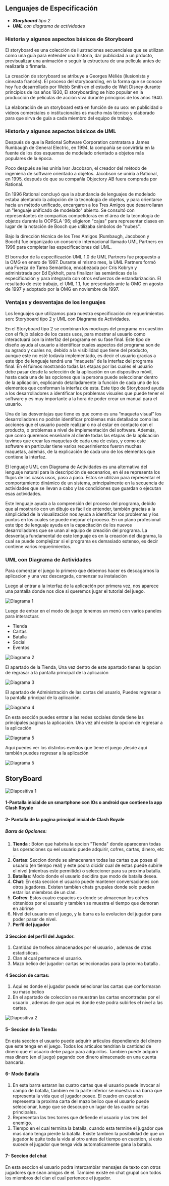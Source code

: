 
## Lenguajes de Especificación
- ***Storyboard** tipo 2* 
- ***UML** con diagrama de actividades* 

### Historia y algunos aspectos básicos de Storyboard 

El storyboard es una colección de ilustraciones secuenciales que se utilizan como
una guía para entender una historia, dar publicidad a un prducto, previsualizar
una animación o seguir la estructura de una película antes de realizarla o firmarla.

La creación de  storyboard se atribuye a Georges Méliés (ilusionista y cineasta 
francés). El proceso del 
storyboarding, en la forma que se conoce hoy fue desarrollado por Webb Smith 
en el estudio de Walt Disney durante principios de los años 1930,
El storyboarding se hizo popular en la producción de películas de acción 
viva durante principios de los años 1940. 

La elaboración de un storyboard está en función de su uso: en publicidad 
o videos comerciales o institucionales es mucho más técnico y elaborado 
para que sirva de guía a cada miembro del equipo de trabajo.

### Historia y algunos aspectos básicos de UML

Después de que la Rational Software Corporation contratara a James Rumbaugh 
de General Electric, en 1994, la compañía se convirtiría en la fuente de los 
dos esquemas de modelado orientado a objetos más populares de la época.

Poco después se les uniría Ivar Jacobson, el creador del método de ingeniería
de software orientado a objetos. Jacobson se uniría a Rational, en 1995, 
después de que su compañía Objectory AB fuera comprada por Rational.

En 1996 Rational concluyó que la abundancia de lenguajes de modelado estaba 
alentando la adopción de la tecnología de objetos, y para orientarse hacia un
método unificado, encargaron a los Tres Amigos que desarrollaran un 
"lenguaje unificado de modelado" abierto. Se consultó con representantes de 
compañías competidoras en el área de la tecnología de objetos durante la 
OOPSLA '96; eligieron "cajas" para representar clases en lugar de la notación
de Booch que utilizaba símbolos de "nubes". 

Bajo la dirección técnica de los Tres Amigos (Rumbaugh, Jacobson y Booch) fue 
organizado un consorcio internacional llamado UML Partners en 1996 para 
completar las especificaciones del UML.

El borrador de la especificación UML 1.0 de UML Partners fue propuesto a la 
OMG en enero de 1997. Durante el mismo mes, la UML Partners formó una Fuerza 
de Tarea Semántica, encabezada por Cris Kobryn y administrada por Ed Eykholt, 
para finalizar las semánticas de la especificación y para integrarla con otros 
esfuerzos de estandarización. El resultado de este trabajo, el UML 1.1, fue 
presentado ante la OMG en agosto de 1997 y adoptado por la OMG en 
noviembre de 1997. 

### Ventajas y desventajas de los lenguajes

Los lenguajes que utilizamos para nuestra especificación de requerimientos son: Storyboard tipo 2 y UML con Diagrama de Actividades.  

En el Storyboard tipo 2 se combinan los mockups del programa en cuestión con el flujo básico de los casos usos, para mostrar al usuario como interactuará con la interfaz del programa en su fase final. Este tipo de diseño ayuda al usuario a identificar cuales aspectos del programa son de su agrado y cuales no, debido a la visibilidad que tiene del producto, aunque este no esté todavía implementado, es decir el usuario gracias a este tipo de lenguaje tendrá una “maqueta” de la interfaz del programa final. 
En él fuimos mostrando todas las etapas por las cuales el usuario debe pasar desde la selección de la aplicación en un dispositivo móvil, hasta cada una de las opciones que la persona puede seleccionar dentro de la aplicación, explicando detalladamente la función de cada uno de los elementos que conforman la interfaz de esta. Este tipo de Storyboard ayuda a los desarrolladores a identificar los problemas visuales que puede tener el software y es muy importante a la hora de poder crear un manual para el usuario. 

Una de las desventajas que tiene es que como es una “maqueta visual” los desarrolladores no podrán identificar problemas más detallados como las acciones que el usuario puede realizar o no al estar en contacto con el producto, o problemas a nivel de implementación del software. Además, que como queremos enseñarle al cliente todas las etapas de la aplicación tuvimos que crear las maquetas de cada una de estas, y como este software en particular tiene varios requerimientos fueron muchas maquetas, además, de la explicación de cada uno de los elementos que contiene la interfaz. 

El lenguaje UML con Diagrama de Actividades es una alternativa del lenguaje natural para la descripción de escenarios, en él se representa los flujos de los casos usos, paso a paso. Estos se utilizan para representar el comportamiento dinámico de un sistema, principalmente en la secuencia de actividades que se llevan a cabo y las condiciones que guardan o ejecutan esas actividades. 

Este lenguaje ayuda a la comprensión del proceso del programa, debido que al mostrarlo con un dibujo es fácil de entender, también gracias a la simplicidad de la visualización nos ayuda a identificar los problemas y los puntos en los cuales se puede mejorar el proceso. En un plano profesional este tipo de lenguaje ayuda en la capacitación de los nuevos desarrolladores que se unan al equipo de creación del programa. La desventaja fundamental de este lenguaje es en la creación del diagrama, la cual se puede complejizar si el programa es demasiado extenso, es decir contiene varios requerimientos.



### UML con Diagrama de Actividades 

Para comenzar el juego lo primero que debemos hacer es descagarnos la aplicacion y una vez descargada, comenzar su instalación 

Luego al entrar a la interfaz de la aplicación por primera vez, nos aparece una pantalla donde nos dice si queremos jugar el tutorial del juego.  

![Diagrama 1](../out/Lenguajes%20de%20Especificacion/diagrama/diagrama-0.png)

Luego de entrar en el modo de juego tenemos un menú con varios paneles para interactuar.

- Tienda
- Cartas
- Batalla
- Social
- Eventos


![Diagrama 2](../out/Lenguajes%20de%20Especificacion/diagrama/diagrama-1.png)

El apartado de la Tienda, Una vez dentro de este apartado tienes la opcion de regrasar a la pantalla principal de la aplicación

![Diagrama 3](../out/Lenguajes%20de%20Especificacion/diagrama/diagrama-2.png)

El apartado de Administración de las cartas del usuario, Puedes regresar a la pantalla principal de la aplicación. 

![Diagrama 4](../out/Lenguajes%20de%20Especificacion/diagrama/diagrama-3.png)

En esta sección puedes entrar a las redes sociales donde tiene las principales paginas la aplicación. Una vez ahí existe la opcion de regresar a la aplicación 

![Diagrama 5](../out/Lenguajes%20de%20Especificacion/diagrama/diagrama-4.png)

Aqui puedes ver los distintos eventos que tiene el juego ,desde aquí también puedes regresar a la aplicación 

![Diagrama 5](../out/Lenguajes%20de%20Especificacion/diagrama/diagrama-5.png)

## StoryBoard

 
![Diapositiva 1](../StoryBoard/storyboard1.jpg)

#### 1-Pantalla inicial de un smartphone con IOs o android que contiene la app Clash Royale 

#### 2- Pantalla de la pagina principal inicial de Clash Royale
##### Barra de Opciones: 
1. **Tienda** : Boton que habrira la opcion "Tienda" donde apareceran todas las operaciones qu eel usuario puede adquirir, cofres, cartas, dinero, etc ...
2. **Cartas**: Seccion donde se almacenaran todas las cartas que posea el usuario (en tiempo real) y este podra dicidir cual de estas puede subirle el nivel (mientras este permitido) o seleccioner para su proxima batalla.
3. **Batallas**: Modo donde el usuario decidira que modo de batalla desea. 
4. **Chat**: En esta seccion el usuario puede mantener conversaciones con otros jugadores. Existen tambien chats grupales donde solo pueden estar los miembros de un clan. 
5. **Cofres**: Estos cuatro espacios es donde se almacenan los cofres obtenidos por el usuario y tambien se muestra el tiempo que demoran en abrirse
6. Nivel del usuario en el juego, y la barra es la evolucion del jugador para poder pasar de nivel.  
7. **Perfil del jugador** 

#### 3 Seccion del perfil del Jugador.
1. Cantidad de trofeos almacenados por el usuario , ademas de otras estadisticas.
2. Clan al cual pertenece el usuario. 
3. Mazo belico del jugador: cartas seleccionadas para la proxima batalla . 

#### 4 Seccion de cartas: 
1. Aqui es donde el jugador puede selecionar las cartas que conformaran su maso belico 
2. En el apartado de coleccion se muestran las cartas encontradas por el usuario , ademas de que aqui es donde este podra subirles el nivel a las cartas. 


![Diapositiva 2](../StoryBoard/storyboard2.jpg)

#### 5- Seccion de la Tienda:

En esta seccion el usuario puede adquirir articulos dependiendo del dinero que este tenga en el juego. Todos los articulos tendrian la cantidad de dinero que el usuario debe pagar para adquirilos. Tambien
puede adquirir mas dinero (en el juego) pagando con dinero almacenado en una cuenta bancaria.

#### 6- Modo Batalla 
1. En esta barra estaran las cuatro cartas que el usuario puede invocar al campo de batalla, tambien en la parte inferior se muestra una barra que representa la vida que el jugador posee. El cuadro en cuestion representa la proxima carta del mazo belico que el usuario puede seleccionar, luego que se desocupe un lugar de las cuatro cartas principales. 
2. Representan las tres torres que defiende el usuario y las tres del enemigo. 
3. Tiempo en el cual termina la batalla, cuando esta termine el jugador que mas dano tenga pierde la batalla. Existe tambien la posibilidad de que un jugador le quite toda la vida al otro antes del tiempo en cuestion, si esto sucede el jugador que tenga vida automaticamente gana la batalla.  

#### 7- Seccion del chat
En esta seccion el usuario podra intercambiar mensajes de texto con otros jugadores que sean amigos de el. Tambien existe en chat grupal con todos los miembros del clan el cual pertenece el jugador. 
